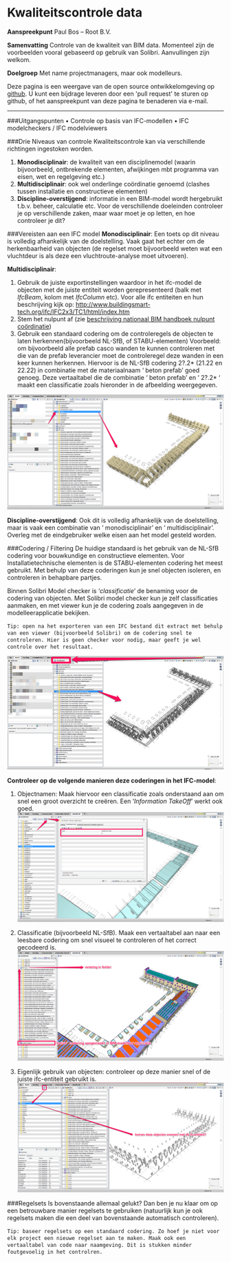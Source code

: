 Kwaliteitscontrole data
===========
**Aanspreekpunt**
Paul Bos – Root B.V.

**Samenvatting**
Controle van de kwaliteit van BIM data. Momenteel zijn de voorbeelden vooral gebaseerd op gebruik van Solibri. Aanvullingen zijn welkom. 

**Doelgroep**
Met name projectmanagers, maar ook modelleurs.

Deze pagina is een weergave van de open source ontwikkelomgeving op [github](https://github.com/BIM-Handboek-NL/BIM-kwaliteitscontrole). U kunt een bijdrage leveren door een 'pull request'  te sturen op github, of het aanspreekpunt van deze pagina te benaderen via e-mail. 

-----------

###Uitgangspunten
•	Controle op basis van IFC-modellen
•	IFC modelcheckers / IFC modelviewers

###Drie Niveaus van controle
Kwaliteitscontrole kan via verschillende richtingen ingestoken worden. 
1.	**Monodisciplinair**:  de kwaliteit van een disciplinemodel (waarin bijvoorbeeld, ontbrekende elementen, afwijkingen mbt programma van eisen, wet en regelgeving etc.)
2.	**Multidisciplinair**:  ook wel onderlinge coördinatie genoemd (clashes tussen installatie en constructieve elementen)
3.	**Discipline-overstijgend**: informatie in een BIM-model wordt hergebruikt t.b.v. beheer, calculatie etc.
Voor de verschillende doeleinden controleer je op verschillende zaken, maar waar moet je op letten, en hoe controleer je dit? 

###Vereisten aan een IFC model
**Monodisciplinair**: 
Een toets op dit niveau is volledig afhankelijk van de doelstelling. Vaak gaat het echter om de herkenbaarheid van objecten (de regelset moet bijvoorbeeld weten wat een vluchtdeur is als deze een vluchtroute-analyse moet uitvoeren). 

**Multidisciplinair**: 
1.	Gebruik de juiste exportinstellingen waardoor in het ifc-model de objecten met de juiste entiteit worden gerepresenteerd (balk met *IfcBeam*, kolom met *IfcColumn* etc). Voor alle ifc entiteiten en hun beschrijving kijk op: 
http://www.buildingsmart-tech.org/ifc/IFC2x3/TC1/html/index.htm
2.	Stem het nulpunt af (zie [beschrijving nationaal BIM handboek nulpunt coördinatie](http://nationaalbimhandboek.nl/onderwerpen/opzetten-van-nulpunt/))
3.	Gebruik een standaard codering om de controleregels de objecten te laten herkennen(bijvoorbeeld NL-SfB, of STABU-elementen)
Voorbeeld: om bijvoorbeeld alle prefab casco wanden te kunnen controleren met die van de prefab leverancier moet de controleregel deze wanden in een keer kunnen herkennen. Hiervoor is de NL-SfB codering 2?.2* (21.22 en 22.22) in combinatie met de materiaalnaam ‘ beton prefab’ goed genoeg. Deze vertaaltabel die de combinatie ‘ beton prefab’ en ‘ 2?.2* ‘ maakt een classificatie zoals hieronder in de afbeelding weergegeven. 

![filtering](https://raw.githubusercontent.com/BIM-Handboek-NL/BIM-kwaliteitscontrole/master/afbeeldingen/filtering.png)

 
**Discipline-overstijgend**: 
Ook dit is volledig afhankelijk van de doelstelling, maar is vaak een combinatie van ‘ monodisciplinair’  en ‘ multidisciplinair’.  Overleg met de eindgebruiker welke eisen aan het model gesteld worden.

###Codering / Filtering
De huidige standaard is het gebruik van de NL-SfB codering voor bouwkundige en constructieve elementen. Voor Installatietechnische elementen is de STABU-elementen codering het meest gebruikt. Met behulp van deze coderingen kun je snel objecten isoleren, en controleren in behapbare partjes.

Binnen Solibri Model checker is ‘*classificatie*’ de benaming voor de codering van objecten. Met Solibri model checker kun je zelf classificaties aanmaken, en met viewer kun je de codering zoals aangegeven in de modelleerapplicatie bekijken. 

    Tip: open na het exporteren van een IFC bestand dit extract met behulp van een viewer (bijvoorbeeld Solibri) om de codering snel te controleren. Hier is geen checker voor nodig, maar geeft je wel controle over het resultaat.

![Classification](https://raw.githubusercontent.com/BIM-Handboek-NL/BIM-kwaliteitscontrole/master/afbeeldingen/classificatie.png)

**Controleer op de volgende manieren deze coderingen in het IFC-model**:
1. Objectnamen: Maak hiervoor een classificatie zoals onderstaand aan om snel een groot overzicht te creëren. Een ‘*Information TakeOff*’ werkt ook goed.
![Naamgeving codering](https://raw.githubusercontent.com/BIM-Handboek-NL/BIM-kwaliteitscontrole/master/afbeeldingen/naamgeving_codering.png)

2. Classificatie (bijvoorbeeld NL-SfB). Maak een vertaaltabel aan naar een leesbare codering om snel visueel te controleren of het correct gecodeerd is. 
![Classificatie 2](https://raw.githubusercontent.com/BIM-Handboek-NL/BIM-kwaliteitscontrole/master/afbeeldingen/classificatie2.png)

3. Eigenlijk gebruik van objecten: controleer op deze manier snel of de juiste ifc-entiteit gebruikt is.
![IFC Entiteit](https://raw.githubusercontent.com/BIM-Handboek-NL/BIM-kwaliteitscontrole/master/afbeeldingen/ifcentiteit.png)

###Regelsets
Is bovenstaande allemaal gelukt? Dan ben je nu klaar om op een betrouwbare manier regelsets te gebruiken (natuurlijk kun je ook regelsets maken die een deel van bovenstaande automatisch controleren).
 

    Tip: baseer regelsets op een standaard codering. Zo hoef je niet voor elk project een nieuwe regelset aan te maken. Maak ook een vertaaltabel van code naar naamgeving. Dit is stukken minder foutgevoelig in het controlren.





